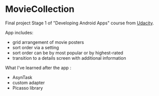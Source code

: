 # MovieCollection

 Final project Stage 1 of "Developing Android Apps" course from [Udacity](https://www.udacity.com/course/viewer#!/c-ud853/l-4353948561/m-4328734595).
 
 App includes:
  - grid arrangement of movie posters
  - sort order via a setting
  - sort order can be by most popular or by highest-rated
  - transition to a details screen with additional information
    
What I've learned after the app :
  - AsynTask
  - custom adapter
  - Picasso library

